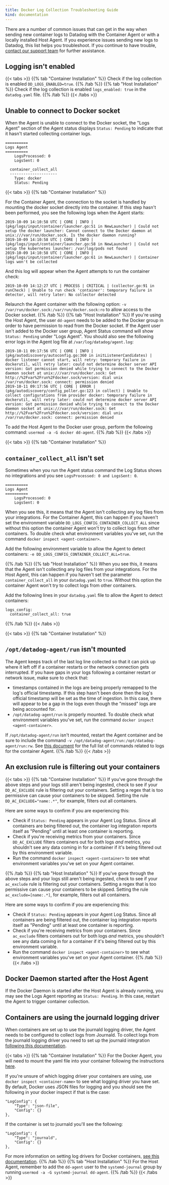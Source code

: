 ```yaml
---
title: Docker Log Collection Troubleshooting Guide
kind: documentation
---
```


There are a number of common issues that can get in the way when sending new container logs to Datadog with the Container Agent or with a locally installed Host Agent. If you experience issues sending new logs to Datadog, this list helps you troubleshoot. If you continue to have trouble, [contact our support team][1] for further assistance.

## Logging isn't enabled
{{< tabs >}} {{% tab "Container Installation" %}}
Check if the log collection is enabled `DD_LOGS_ENABLED=true`.
{{% /tab %}} {{% tab "Host Installation" %}}
Check if the log collection is enabled `logs_enabled: true` in the `datadog.yaml` file.
{{% /tab %}} {{< /tabs >}}
## Unable to connect to Docker socket

When the Agent is unable to connect to the Docker socket, the "Logs Agent" section of the Agent status displays `Status: Pending` to indicate that it hasn't started collecting container logs.

``` 
==========
Logs Agent
==========
    LogsProcessed: 0
    LogsSent: 0

  container_collect_all
  ---------------------
    Type: docker
    Status: Pending
```

{{< tabs >}} {{% tab "Container Installation" %}}

For the Container Agent, the connection to the socket is handled by mounting the docker socket directly into the container. If this step hasn't been performed, you see the following logs when the Agent starts:

```
2019-10-09 14:10:58 UTC | CORE | INFO | (pkg/logs/input/container/launcher.go:51 in NewLauncher) | Could not setup the docker launcher: Cannot connect to the Docker daemon at unix:///var/run/docker.sock. Is the docker daemon running?
2019-10-09 14:10:58 UTC | CORE | INFO | (pkg/logs/input/container/launcher.go:58 in NewLauncher) | Could not setup the kubernetes launcher: /var/log/pods not found
2019-10-09 14:10:58 UTC | CORE | INFO | (pkg/logs/input/container/launcher.go:61 in NewLauncher) | Container logs won't be collected
```

And this log will appear when the Agent attempts to run the container check:

```
2019-10-09 14:12:27 UTC | PROCESS | CRITICAL | (collector.go:91 in runCheck) | Unable to run check 'container': temporary failure in detector, will retry later: No collector detected
```

Relaunch the Agent container with the following option: `-v /var/run/docker.sock:/var/run/docker.sock:ro` to allow access to the Docker socket.
{{% /tab %}} {{% tab "Host Installation" %}}
If you're using the Host Agent, the user `dd-agent` needs to be added to the Docker group in order to have permission to read from the Docker socket. If the Agent user isn't added to the Docker user group, Agent Status command will show `Status: Pending` under "Logs Agent". You should also see the following error logs in the Agent log file at `/var/log/datadog/agent.log`:

```
2019-10-11 09:17:56 UTC | CORE | INFO | (pkg/autodiscovery/autoconfig.go:360 in initListenerCandidates) | docker listener cannot start, will retry: temporary failure in dockerutil, will retry later: could not determine docker server API version: Got permission denied while trying to connect to the Docker daemon socket at unix:///var/run/docker.sock: Get http://%2Fvar%2Frun%2Fdocker.sock/version: dial unix /var/run/docker.sock: connect: permission denied
2019-10-11 09:17:56 UTC | CORE | ERROR | (pkg/autodiscovery/config_poller.go:123 in collect) | Unable to collect configurations from provider docker: temporary failure in dockerutil, will retry later: could not determine docker server API version: Got permission denied while trying to connect to the Docker daemon socket at unix:///var/run/docker.sock: Get http://%2Fvar%2Frun%2Fdocker.sock/version: dial unix /var/run/docker.sock: connect: permission denied
```

 To add the Host Agent to the Docker user group, perform the following command: `usermod -a -G docker dd-agent`.
{{% /tab %}} {{< /tabs >}}

{{< tabs >}} {{% tab "Container Installation" %}}
## `container_collect_all` isn't set
Sometimes when you run the Agent status command the Log Status shows no integrations and you see `LogsProcessed: 0 and LogsSent: 0`.

```
==========
Logs Agent
==========
    LogsProcessed: 0
    LogsSent: 0
```

When you see this, it means that the Agent isn't collecting any log files from your integrations. For the Container Agent, this can happen if you haven't set the environment variable `DD_LOGS_CONFIG_CONTAINER_COLLECT_ALL` since without this option the container Agent won't try to collect logs from other containers. To double check what environment variables you've set, run the command `docker inspect <agent-container>`.

Add the following environment variable to allow the Agent to detect containers: `-e DD_LOGS_CONFIG_CONTAINER_COLLECT_ALL=true`.

{{% /tab %}} {{% tab "Host Installation" %}}
When you see this, it means that the Agent isn't collecting any log files from your integrations. For the Host Agent, this can happen if you haven't set the parameter `container_collect_all` in your `datadog.yaml` to `true`. Without this option the container Agent won't try to collect logs from other containers.

Add the following lines in your `datadog.yaml` file to allow the Agent to detect containers:

```
logs_config:
  container_collect_all: true
```

{{% /tab %}} {{< /tabs >}}

{{< tabs >}} {{% tab "Container Installation" %}}
## `/opt/datadog-agent/run` isn't mounted
The Agent keeps track of the last log line collected so that it can pick up where it left off if a container restarts or the network connection gets interrupted. If you have gaps in your logs following a container restart or network issue, make sure to check that:

- timestamps contained in the logs are being properly remapped to the log's official timestamp. If this step hasn't been done then the log's official timestamp will be set as the time of ingestion. In this case, there will appear to be a gap in the logs even though the "missed" logs are being accounted for.
- `/opt/datadog-agent/run` is properly mounted. To double check what environment variables you've set, run the command `docker inspect <agent-container>`.

If `/opt/datadog-agent/run` isn't mounted, restart the Agent container and be sure to include the command `-v /opt/datadog-agent/run:/opt/datadog-agent/run:rw`. See [this document][2] for the full list of commands related to logs for the container Agent.
{{% /tab %}} {{< /tabs >}}

## An exclusion rule is filtering out your containers

{{< tabs >}} {{% tab "Container Installation" %}}
If you've gone through the above steps and your logs still aren't being ingested, check to see if your `DD_AC_EXCLUDE` rule is filtering out your containers. Setting a regex that is too permissive can cause your containers to be skipped. Setting the rule `DD_AC_EXCLUDE="name:.*"`, for example, filters out all containers.

Here are some ways to confirm if you are experiencing this:

- Check if `Status: Pending` appears in your Agent Log Status. Since all containers are being filtered out, the container log integration reports itself as "Pending" until at least one container is reporting.
- Check if you're receiving metrics from your containers. Since `DD_AC_EXCLUDE` filters containers out for both logs _and_ metrics, you shouldn't see any data coming in for a container if it's being filtered out by this environment variable.
- Run the command `docker inspect <agent-container>` to see what environment variables you've set on your Agent container.

{{% /tab %}} {{% tab "Host Installation" %}}
If you've gone through the above steps and your logs still aren't being ingested, check to see if your `ac_exclude` rule is filtering out your containers. Setting a regex that is too permissive can cause your containers to be skipped. Setting the rule `ac_exclude=[name:.*]`, for example, filters out all containers.

Here are some ways to confirm if you are experiencing this:

- Check if `Status: Pending` appears in your Agent Log Status. Since all containers are being filtered out, the container log integration reports itself as "Pending" until at least one container is reporting.
- Check if you're receiving metrics from your containers. Since `ac_exclude` filters containers out for both logs _and_ metrics, you shouldn't see any data coming in for a container if it's being filtered out by this environment variable.
- Run the command `docker inspect <agent-container>` to see what environment variables you've set on your Agent container.
{{% /tab %}} {{< /tabs >}}

## Docker Daemon started after the Host Agent

If the Docker Daemon is started after the Host Agent is already running, you may see the Logs Agent reporting as `Status: Pending`. In this case, restart the Agent to trigger container collection.

## Containers are using the journald logging driver
When containers are set up to use the journald logging driver, the Agent needs to be configured to collect logs from Journald. To collect logs from the journald logging driver you need to set up the journald integration [following this documentation][3].

{{< tabs >}} {{% tab "Container Installation" %}}
For the Docker Agent, you will need to mount the yaml file into your container following the instructions [here][4].

If you're unsure of which logging driver your containers are using, use `docker inspect <container-name>` to see what logging driver you have set. By default, Docker uses JSON files for logging and you should see the following in your docker inspect if that is the case:

```
"LogConfig": {
    "Type": "json-file",
    "Config": {}
},
```

If the container is set to journald you'll see the following:

```
"LogConfig": {
    "Type": "journald",
    "Config": {}
},
```

For more information on setting log drivers for Docker containers, [see this documentation][5].
{{% /tab %}} {{% tab "Host Installation" %}}
For the Host Agent, remember to add the `dd-agent` user to the `systemd-journal` group by running `usermod -a -G systemd-journal dd-agent`.
{{% /tab %}} {{< /tabs >}}

[1]: https://docs.datadoghq.com/help
[2]: /agent/docker/log/?tab=containerinstallation#one-step-install-to-collect-all-the-container-logs
[3]: /integrations/journald/#configuration
[4]: /agent/docker/?tab=standard#mounting-conf-d
[5]: /config/containers/logging/journald/
